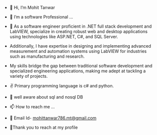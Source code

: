 - 👋 Hi, I’m Mohit Tanwar
- 👀 I’m a software Professional ...
- 🌱 As a software engineer proficient in .NET full stack development and LabVIEW, specialize in creating robust web and desktop applications using technologies like ASP.NET, C#, and SQL Server.
-    Additionally, I have expertise in designing and implementing advanced measurement and automation systems using LabVIEW for industries such as manufacturing and research.
-    My skills bridge the gap between traditional software development and specialized engineering applications, making me adept at tackling a variety of projects. 
- ✌  Primary programming language is c# and python.
- 🎉 well aware about sql and nosql DB

- 📫 How to reach me ...
- 🧾 Email Id- mohittanwar786.mt@gmail.com

- 💚Thank you to reach at my profile
